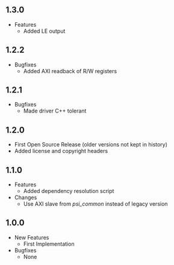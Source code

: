 ## 1.3.0
* Features
  * Added LE output

## 1.2.2
* Bugfixes
  * Added AXI readback of R/W registers

## 1.2.1
* Bugfixes
  * Made driver C++ tolerant

## 1.2.0
* First Open Source Release (older versions not kept in history)
* Added license and copyright headers

## 1.1.0
* Features
  * Added dependency resolution script
* Changes
  * Use AXI slave from *psi\_common* instead of legacy version

## 1.0.0

* New Features
  * First Implementation
* Bugfixes
  * None
